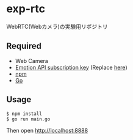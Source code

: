 # exp-rtc
WebRTC(Webカメラ)の実験用リポジトリ

## Required

- Web Camera
- [Emotion API subscription key](https://www.microsoft.com/cognitive-services/en-US/subscriptions) (Replace [here](index.js#L70))
- [npm](https://www.npmjs.com/)
- [Go](https://golang.org/)

## Usage

```
$ npm install
$ go run main.go
```

Then open [http://localhost:8888](http://localhost:8888)
